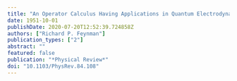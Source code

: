 ```yaml
---
title: "An Operator Calculus Having Applications in Quantum Electrodynamics"
date: 1951-10-01
publishDate: 2020-07-20T12:52:39.724858Z
authors: ["Richard P. Feynman"]
publication_types: ["2"]
abstract: ""
featured: false
publication: "*Physical Review*"
doi: "10.1103/PhysRev.84.108"
---
```



